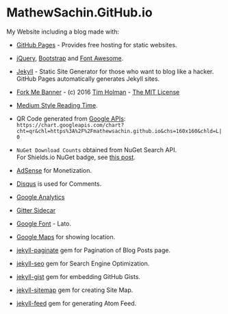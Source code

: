 # MathewSachin.GitHub.io
My Website including a blog made with:

- [GitHub Pages](https://pages.github.com) - Provides free hosting for static websites.

- [jQuery](https://jquery.com/), [Bootstrap](http://getbootstrap.com) and [Font Awesome](http://fontawesome.io).

- [Jekyll](http://jekyllrb.com) - Static Site Generator for those who want to blog like a hacker.
GitHub Pages automatically generates Jekyll sites.

- [Fork Me Banner](https://github.com/tholman/github-corners) - (c) 2016 [Tim Holman](http://tholman.com) - [The MIT License](https://github.com/tholman/github-corners/blob/master/license.md)

- [Medium Style Reading Time](http://jamiecollinson.com/blog/medium-style-time-to-read-in-jekyll).

- QR Code generated from [Google APIs](https://developers.google.com/chart/): `https://chart.googleapis.com/chart?cht=qr&chl=https%3A%2F%2Fmathewsachin.github.io&chs=160x160&chld=L|0`

- `NuGet Download Counts` obtained from NuGet Search API.  
For Shields.io NuGet badge, see [this post](https://mathewsachin.github.io/blog/2016/12/26/shields-nuget-badge.html).

- [AdSense](https://google.com/adsense) for Monetization.

- [Disqus](https://disqus.com) is used for Comments.

- [Google Analytics](https://analytics.google.com)

- [Gitter Sidecar](https://sidecar.gitter.im)

- [Google Font](https://fonts.google.com) - Lato.

- [Google Maps](https://maps.google.com) for showing location.

- [jekyll-paginate](https://github.com/jekyll/jekyll-paginate) gem for Pagination of Blog Posts page.

- [jekyll-seo](https://github.com/jekyll/jekyll-seo-tag) gem for Search Engine Optimization.

- [jekyll-gist](https://github.com/jekyll/jekyll-gist) gem for embedding GitHub Gists.

- [jekyll-sitemap](https://github.com/jekyll/jekyll-sitemap) gem for creating Site Map.

- [jekyll-feed](https://github.com/jekyll/jekyll-feed) gem for generating Atom Feed.